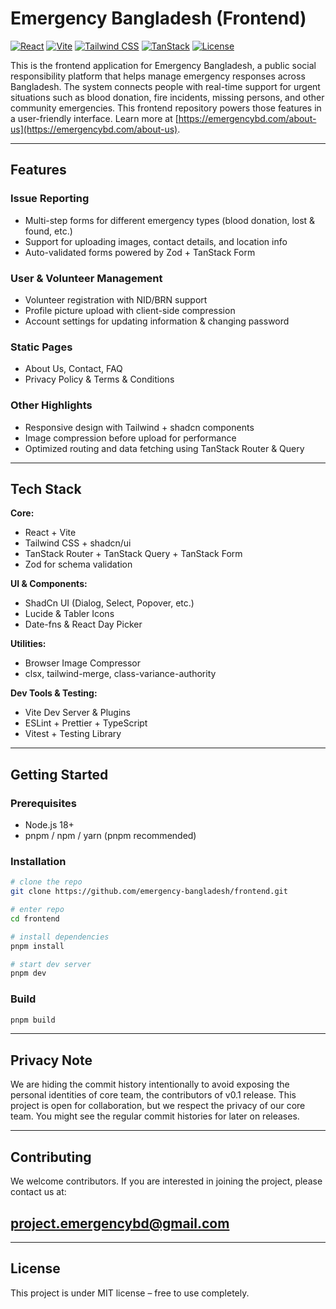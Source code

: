 # Emergency Bangladesh (Frontend)

[![React](https://img.shields.io/badge/React-18.2.0-blue?logo=react&logoColor=white)](https://react.dev/)
[![Vite](https://img.shields.io/badge/Vite-7.1.7-brightgreen?logo=vite&logoColor=white)](https://vitejs.dev/)
[![Tailwind CSS](https://img.shields.io/badge/Tailwind_CSS-4.1.13-blue?logo=tailwind-css&logoColor=white)](https://tailwindcss.com/)
[![TanStack](https://img.shields.io/badge/TanStack-ReactQuery%2CRouter%2CForm-yellow?logo=tanstack&logoColor=black)](https://tanstack.com/)
[![License](https://img.shields.io/badge/License-MIT-lightgrey)](LICENSE)

This is the frontend application for Emergency Bangladesh, a public social responsibility platform that helps manage emergency responses across Bangladesh. The system connects people with real-time support for urgent situations such as blood donation, fire incidents, missing persons, and other community emergencies. This frontend repository powers those features in a user-friendly interface.
Learn more at [https://emergencybd.com/about-us](https://emergencybd.com/about-us).

---

## Features

### Issue Reporting

- Multi-step forms for different emergency types (blood donation, lost & found, etc.)
- Support for uploading images, contact details, and location info
- Auto-validated forms powered by Zod + TanStack Form

### User & Volunteer Management

- Volunteer registration with NID/BRN support
- Profile picture upload with client-side compression
- Account settings for updating information & changing password

### Static Pages

- About Us, Contact, FAQ
- Privacy Policy & Terms & Conditions

### Other Highlights

- Responsive design with Tailwind + shadcn components
- Image compression before upload for performance
- Optimized routing and data fetching using TanStack Router & Query

---

## Tech Stack

**Core:**

- React + Vite
- Tailwind CSS + shadcn/ui
- TanStack Router + TanStack Query + TanStack Form
- Zod for schema validation

**UI & Components:**

- ShadCn UI (Dialog, Select, Popover, etc.)
- Lucide & Tabler Icons
- Date-fns & React Day Picker

**Utilities:**

- Browser Image Compressor
- clsx, tailwind-merge, class-variance-authority

**Dev Tools & Testing:**

- Vite Dev Server & Plugins
- ESLint + Prettier + TypeScript
- Vitest + Testing Library

---

## Getting Started

### Prerequisites

- Node.js 18+
- pnpm / npm / yarn (pnpm recommended)

### Installation

```bash
# clone the repo
git clone https://github.com/emergency-bangladesh/frontend.git

# enter repo
cd frontend

# install dependencies
pnpm install

# start dev server
pnpm dev
```

### Build

```bash
pnpm build
```

---

## Privacy Note

We are hiding the commit history intentionally to avoid exposing the personal identities of core team, the contributors of v0.1 release.
This project is open for collaboration, but we respect the privacy of our core team. You might see the regular commit histories for later on releases.

---

## Contributing

We welcome contributors.
If you are interested in joining the project, please contact us at:

## **[project.emergencybd@gmail.com](mailto:project.emergencybd@gmail.com)**

---

## License

This project is under MIT license – free to use completely.
